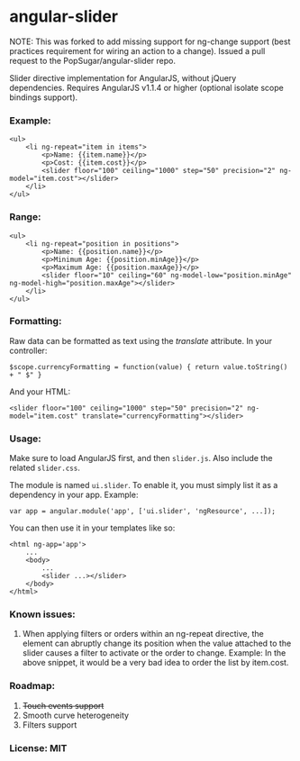 angular-slider
==============

NOTE: This was forked to add missing support for ng-change support (best practices requirement for wiring an action to a change). Issued a pull request to the PopSugar/angular-slider repo.  

Slider directive implementation for AngularJS, without jQuery dependencies. Requires AngularJS v1.1.4 or higher (optional isolate scope bindings support).

### Example:

    <ul>
        <li ng-repeat="item in items">
            <p>Name: {{item.name}}</p>
            <p>Cost: {{item.cost}}</p>
            <slider floor="100" ceiling="1000" step="50" precision="2" ng-model="item.cost"></slider>
        </li>
    </ul>

### Range:

    <ul>
        <li ng-repeat="position in positions">
            <p>Name: {{position.name}}</p>
            <p>Minimum Age: {{position.minAge}}</p>
            <p>Maximum Age: {{position.maxAge}}</p>
            <slider floor="10" ceiling="60" ng-model-low="position.minAge" ng-model-high="position.maxAge"></slider>
        </li>
    </ul>

### Formatting:

Raw data can be formatted as text using the _translate_ attribute.
In your controller:

    $scope.currencyFormatting = function(value) { return value.toString() + " $" }

And your HTML:

    <slider floor="100" ceiling="1000" step="50" precision="2" ng-model="item.cost" translate="currencyFormatting"></slider>

### Usage:

Make sure to load AngularJS first, and then `slider.js`. Also include the related `slider.css`.

The module is named `ui.slider`. To enable it, you must simply list it as a dependency in your app. Example:

    var app = angular.module('app', ['ui.slider', 'ngResource', ...]);

You can then use it in your templates like so:

    <html ng-app='app'>
        ...
        <body>
            ...
            <slider ...></slider>
        </body>
    </html>


### Known issues:

1. When applying filters or orders within an ng-repeat directive, the element can abruptly change its position when the value attached to the slider causes a filter to activate or the order to change.
Example: In the above snippet, it would be a very bad idea to order the list by item.cost.

### Roadmap:

1. ~~Touch events support~~
2. Smooth curve heterogeneity
3. Filters support

### License: MIT
